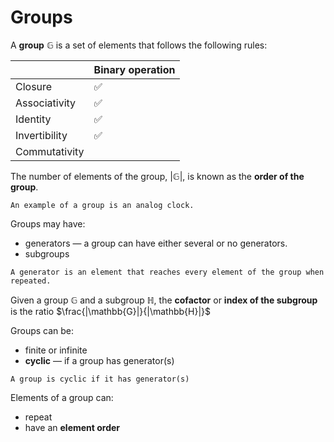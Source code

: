 # Groups

A **group** $\mathbb{G}$ is a set of elements that follows the following rules:

|               | Binary operation |
|---------------|------------------|
| Closure       | ✅               |
| Associativity | ✅               |
| Identity      | ✅               |
| Invertibility | ✅               |
| Commutativity |                  |

The number of elements of the group, $|\mathbb{G}|$, is known as the **order of the group**.

```admonish note title="Example of a group"
An example of a group is an analog clock.
```

Groups may have:

* generators — a group can have either several or no generators.
* subgroups

~~~admonish question title="Generator"
A generator is an element that reaches every element of the group when repeated.
~~~

Given a group $\mathbb{G}$ and a subgroup $\mathbb{H}$, the **cofactor** or **index of the subgroup** is the ratio $\frac{|\mathbb{G}|}{|\mathbb{H}|}$

Groups can be:

* finite or infinite
* **cyclic** — if a group has generator(s)

~~~admonish question title="Cyclic group"
A group is cyclic if it has generator(s)
~~~

Elements of a group can:
* repeat
* have an **element order**